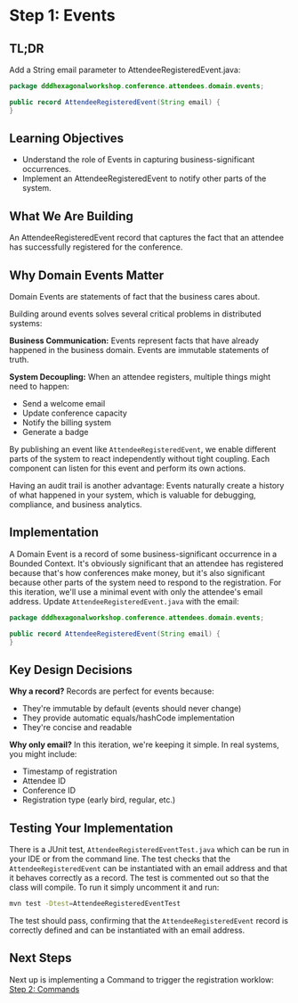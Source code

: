 # Step 1: Events

## TL;DR

Add a String email parameter to AttendeeRegisteredEvent.java:

```java
package dddhexagonalworkshop.conference.attendees.domain.events;

public record AttendeeRegisteredEvent(String email) {
}
```

## Learning Objectives

- Understand the role of Events in capturing business-significant occurrences.
- Implement an AttendeeRegisteredEvent to notify other parts of the system.

## What We Are Building

An AttendeeRegisteredEvent record that captures the fact that an attendee has successfully registered for the conference.

## Why Domain Events Matter

Domain Events are statements of fact that the business cares about.

Building around events solves several critical problems in distributed systems:

**Business Communication:** Events represent facts that have already happened in the business domain. Events are immutable statements of truth.

**System Decoupling:** When an attendee registers, multiple things might need to happen:
- Send a welcome email
- Update conference capacity
- Notify the billing system
- Generate a badge

By publishing an event like `AttendeeRegisteredEvent`, we enable different parts of the system to react independently without tight coupling. Each component can listen for this event and perform its own actions.

Having an audit trail is another advantage: Events naturally create a history of what happened in your system, which is valuable for debugging, compliance, and business analytics.

## Implementation

A Domain Event is a record of some business-significant occurrence in a Bounded Context. It's obviously significant that an attendee has registered because that's how conferences make money, but it's also significant because other parts of the system need to respond to the registration.
For this iteration, we'll use a minimal event with only the attendee's email address. Update  `AttendeeRegisteredEvent.java` with the email:

```java
package dddhexagonalworkshop.conference.attendees.domain.events;

public record AttendeeRegisteredEvent(String email) {
}
```

## Key Design Decisions

**Why a record?** Records are perfect for events because:
- They're immutable by default (events should never change)
- They provide automatic equals/hashCode implementation
- They're concise and readable

**Why only email?** In this iteration, we're keeping it simple. In real systems, you might include:
- Timestamp of registration
- Attendee ID
- Conference ID
- Registration type (early bird, regular, etc.)

## Testing Your Implementation

There is a JUnit test, `AttendeeRegisteredEventTest.java` which can be run in your IDE or from the command line. The test checks that the `AttendeeRegisteredEvent` can be instantiated with an email address and that it behaves correctly as a record.  The test is commented out so that the class will compile.  To run it simply uncomment it and run:

```bash
mvn test -Dtest=AttendeeRegisteredEventTest
```

The test should pass, confirming that the `AttendeeRegisteredEvent` record is correctly defined and can be instantiated with an email address.

## Next Steps

Next up is implementing a Command to trigger the registration worklow: [Step 2: Commands](02-Commands.md)

